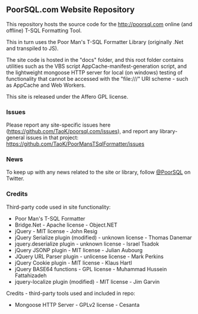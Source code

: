## PoorSQL.com Website Repository

This repository hosts the source code for the http://poorsql.com online (and offline) T-SQL Formatting Tool.

This in turn uses the Poor Man's T-SQL Formatter Library (originally .Net and transpiled to JS).

The site code is hosted in the "docs" folder, and this root folder contains utilities such as the VBS script AppCache-manifest-generation script, and the lightweight mongoose HTTP server for local (on windows) testing of functionality that cannot be accessed with the "file:///" URI scheme - such as AppCache and Web Workers.

This site is released under the Affero GPL license.

### Issues

Please report any site-specific issues here (https://github.com/TaoK/poorsql.com/issues), and report any library-general issues in that project: https://github.com/TaoK/PoorMansTSqlFormatter/issues

### News

To keep up with any news related to the site or library, follow [@PoorSQL](https://twitter.com/PoorSQL) on Twitter.

### Credits

Third-party code used in site functionality:
* Poor Man's T-SQL Formatter 
* Bridge.Net - Apache license - Object.NET
* jQuery - MIT license - John Resig
* jQuery Serialize plugin (modified) - unknown license - Thomas Danemar
* jquery.deserialize plugin - unknown license - Israel Tsadok
* jQuery JSONP plugin - MIT license - Julian Aubourg
* JQuery URL Parser plugin - unlicense license - Mark Perkins
* jQuery Cookie plugin - MIT license - Klaus Hartl
* jQuery BASE64 functions - GPL license - Muhammad Hussein Fattahizadeh
* jquery-localize plugin (modified) - MIT license - Jim Garvin

Credits - third-party tools used and included in repo:
* Mongoose HTTP Server - GPLv2 license - Cesanta
